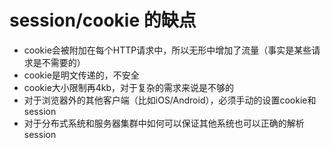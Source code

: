 # session/cookie 的缺点
- cookie会被附加在每个HTTP请求中，所以无形中增加了流量（事实是某些请求是不需要的）
- cookie是明文传递的，不安全
- cookie大小限制再4kb，对于复杂的需求来说是不够的
- 对于浏览器外的其他客户端（比如iOS/Android），必须手动的设置cookie和session
- 对于分布式系统和服务器集群中如何可以保证其他系统也可以正确的解析session

